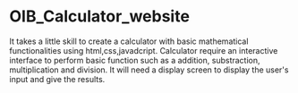 # OIB_Calculator_website
It takes a little skill to create a calculator with basic mathematical functionalities using html,css,javadcript.
Calculator require an interactive interface to perform basic function such as a addition, substraction, multiplication and division.
It will need a display screen to display the user's input and give the results.

